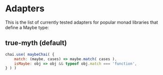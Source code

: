 # Adapters

This is the list of currently tested adapters for popular monad libraries that define a Maybe type:

## true-myth (default)
```javascript
chai.use( maybeChai( {
    match: (maybe, cases) => maybe.match( cases ),
    isMaybe: obj => obj && typeof obj.match === 'function',
} ) )
```
